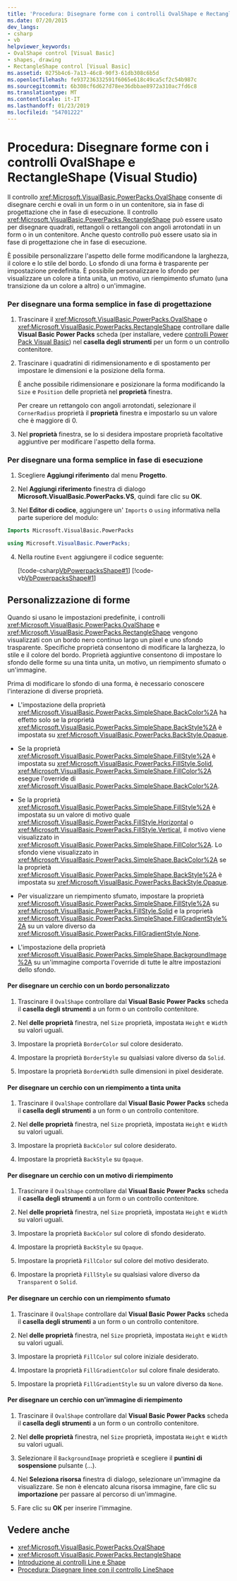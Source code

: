 ```yaml
---
title: 'Procedura: Disegnare forme con i controlli OvalShape e RectangleShape (Visual Studio)'
ms.date: 07/20/2015
dev_langs:
- csharp
- vb
helpviewer_keywords:
- OvalShape control [Visual Basic]
- shapes, drawing
- RectangleShape control [Visual Basic]
ms.assetid: 0275b4c6-7a13-46c8-90f3-61db308c6b5d
ms.openlocfilehash: fe937236332591f6065e618c49ca5cf2c54b987c
ms.sourcegitcommit: 6b308cf6d627d78ee36dbbae8972a310ac7fd6c8
ms.translationtype: MT
ms.contentlocale: it-IT
ms.lasthandoff: 01/23/2019
ms.locfileid: "54701222"
---
```

# <a name="how-to-draw-shapes-with-the-ovalshape-and-rectangleshape-controls-visual-studio"></a>Procedura: Disegnare forme con i controlli OvalShape e RectangleShape (Visual Studio)
Il controllo <xref:Microsoft.VisualBasic.PowerPacks.OvalShape> consente di disegnare cerchi e ovali in un form o in un contenitore, sia in fase di progettazione che in fase di esecuzione. Il controllo <xref:Microsoft.VisualBasic.PowerPacks.RectangleShape> può essere usato per disegnare quadrati, rettangoli o rettangoli con angoli arrotondati in un form o in un contenitore. Anche questo controllo può essere usato sia in fase di progettazione che in fase di esecuzione.  
  
 È possibile personalizzare l'aspetto delle forme modificandone la larghezza, il colore e lo stile del bordo. Lo sfondo di una forma è trasparente per impostazione predefinita. È possibile personalizzare lo sfondo per visualizzare un colore a tinta unita, un motivo, un riempimento sfumato (una transizione da un colore a altro) o un'immagine.  
  
### <a name="to-draw-a-simple-shape-at-design-time"></a>Per disegnare una forma semplice in fase di progettazione  
  
1.  Trascinare il <xref:Microsoft.VisualBasic.PowerPacks.OvalShape> o <xref:Microsoft.VisualBasic.PowerPacks.RectangleShape> controllare dalle **Visual Basic Power Packs** scheda (per installare, vedere [controlli Power Pack Visual Basic](../../../visual-basic/developing-apps/windows-forms/power-packs-controls.md)) nel **casella degli strumenti** per un form o un controllo contenitore.  
  
2.  Trascinare i quadratini di ridimensionamento e di spostamento per impostare le dimensioni e la posizione della forma.  
  
     È anche possibile ridimensionare e posizionare la forma modificando la `Size` e `Position` delle proprietà nel **proprietà** finestra.  
  
     Per creare un rettangolo con angoli arrotondati, selezionare il `CornerRadius` proprietà il **proprietà** finestra e impostarlo su un valore che è maggiore di 0.  
  
3.  Nel **proprietà** finestra, se lo si desidera impostare proprietà facoltative aggiuntive per modificare l'aspetto della forma.  
  
### <a name="to-draw-a-simple-shape-at-run-time"></a>Per disegnare una forma semplice in fase di esecuzione  
  
1.  Scegliere **Aggiungi riferimento** dal menu **Progetto**.  
  
2.  Nel **Aggiungi riferimento** finestra di dialogo **Microsoft.VisualBasic.PowerPacks.VS**, quindi fare clic su **OK**.  
  
3.  Nel **Editor di codice**, aggiungere un' `Imports` o `using` informativa nella parte superiore del modulo:  
  
```vb  
Imports Microsoft.VisualBasic.PowerPacks  
```  
  
```csharp  
using Microsoft.VisualBasic.PowerPacks;  
```  
  
4.  Nella routine `Event` aggiungere il codice seguente:  
  
     [!code-csharp[VbPowerpacksShape#1](../../../visual-basic/developing-apps/windows-forms/codesnippet/CSharp/how-to-draw-shapes-with-the-ovalshape-and-rectangleshape-controls_1.cs)]
     [!code-vb[VbPowerpacksShape#1](../../../visual-basic/developing-apps/windows-forms/codesnippet/VisualBasic/how-to-draw-shapes-with-the-ovalshape-and-rectangleshape-controls_1.vb)]  
  
## <a name="customizing-shapes"></a>Personalizzazione di forme  
 Quando si usano le impostazioni predefinite, i controlli <xref:Microsoft.VisualBasic.PowerPacks.OvalShape> e <xref:Microsoft.VisualBasic.PowerPacks.RectangleShape> vengono visualizzati con un bordo nero continuo largo un pixel e uno sfondo trasparente. Specifiche proprietà consentono di modificare la larghezza, lo stile e il colore del bordo. Proprietà aggiuntive consentono di impostare lo sfondo delle forme su una tinta unita, un motivo, un riempimento sfumato o un'immagine.  
  
 Prima di modificare lo sfondo di una forma, è necessario conoscere l'interazione di diverse proprietà.  
  
-   L'impostazione della proprietà <xref:Microsoft.VisualBasic.PowerPacks.SimpleShape.BackColor%2A> ha effetto solo se la proprietà <xref:Microsoft.VisualBasic.PowerPacks.SimpleShape.BackStyle%2A> è impostata su <xref:Microsoft.VisualBasic.PowerPacks.BackStyle.Opaque>.  
  
-   Se la proprietà <xref:Microsoft.VisualBasic.PowerPacks.SimpleShape.FillStyle%2A> è impostata su <xref:Microsoft.VisualBasic.PowerPacks.FillStyle.Solid>, <xref:Microsoft.VisualBasic.PowerPacks.SimpleShape.FillColor%2A> esegue l'override di <xref:Microsoft.VisualBasic.PowerPacks.SimpleShape.BackColor%2A>.  
  
-   Se la proprietà <xref:Microsoft.VisualBasic.PowerPacks.SimpleShape.FillStyle%2A> è impostata su un valore di motivo quale <xref:Microsoft.VisualBasic.PowerPacks.FillStyle.Horizontal> o <xref:Microsoft.VisualBasic.PowerPacks.FillStyle.Vertical>, il motivo viene visualizzato in <xref:Microsoft.VisualBasic.PowerPacks.SimpleShape.FillColor%2A>. Lo sfondo viene visualizzato in <xref:Microsoft.VisualBasic.PowerPacks.SimpleShape.BackColor%2A> se la proprietà <xref:Microsoft.VisualBasic.PowerPacks.SimpleShape.BackStyle%2A> è impostata su <xref:Microsoft.VisualBasic.PowerPacks.BackStyle.Opaque>.  
  
-   Per visualizzare un riempimento sfumato, impostare la proprietà <xref:Microsoft.VisualBasic.PowerPacks.SimpleShape.FillStyle%2A> su <xref:Microsoft.VisualBasic.PowerPacks.FillStyle.Solid> e la proprietà <xref:Microsoft.VisualBasic.PowerPacks.SimpleShape.FillGradientStyle%2A> su un valore diverso da <xref:Microsoft.VisualBasic.PowerPacks.FillGradientStyle.None>.  
  
-   L'impostazione della proprietà <xref:Microsoft.VisualBasic.PowerPacks.SimpleShape.BackgroundImage%2A> su un'immagine comporta l'override di tutte le altre impostazioni dello sfondo.  
  
#### <a name="to-draw-a-circle-that-has-a-custom-border"></a>Per disegnare un cerchio con un bordo personalizzato  
  
1.  Trascinare il `OvalShape` controllare dal **Visual Basic Power Packs** scheda il **casella degli strumenti** a un form o un controllo contenitore.  
  
2.  Nel **delle proprietà** finestra, nel `Size` proprietà, impostata `Height` e `Width` su valori uguali.  
  
3.  Impostare la proprietà `BorderColor` sul colore desiderato.  
  
4.  Impostare la proprietà `BorderStyle` su qualsiasi valore diverso da `Solid`.  
  
5.  Impostare la proprietà `BorderWidth` sulle dimensioni in pixel desiderate.  
  
#### <a name="to-draw-a-circle-that-has-a-solid-fill"></a>Per disegnare un cerchio con un riempimento a tinta unita  
  
1.  Trascinare il `OvalShape` controllare dal **Visual Basic Power Packs** scheda il **casella degli strumenti** a un form o un controllo contenitore.  
  
2.  Nel **delle proprietà** finestra, nel `Size` proprietà, impostata `Height` e `Width` su valori uguali.  
  
3.  Impostare la proprietà `BackColor` sul colore desiderato.  
  
4.  Impostare la proprietà `BackStyle` su `Opaque`.  
  
#### <a name="to-draw-a-circle-that-has-a-patterned-fill"></a>Per disegnare un cerchio con un motivo di riempimento  
  
1.  Trascinare il `OvalShape` controllare dal **Visual Basic Power Packs** scheda il **casella degli strumenti** a un form o un controllo contenitore.  
  
2.  Nel **delle proprietà** finestra, nel `Size` proprietà, impostata `Height` e `Width` su valori uguali.  
  
3.  Impostare la proprietà `BackColor` sul colore di sfondo desiderato.  
  
4.  Impostare la proprietà `BackStyle` su `Opaque`.  
  
5.  Impostare la proprietà `FillColor` sul colore del motivo desiderato.  
  
6.  Impostare la proprietà `FillStyle` su qualsiasi valore diverso da `Transparent` o `Solid`.  
  
#### <a name="to-draw-a-circle-that-has-a-gradient-fill"></a>Per disegnare un cerchio con un riempimento sfumato  
  
1.  Trascinare il `OvalShape` controllare dal **Visual Basic Power Packs** scheda il **casella degli strumenti** a un form o un controllo contenitore.  
  
2.  Nel **delle proprietà** finestra, nel `Size` proprietà, impostata `Height` e `Width` su valori uguali.  
  
3.  Impostare la proprietà `FillColor` sul colore iniziale desiderato.  
  
4.  Impostare la proprietà `FillGradientColor` sul colore finale desiderato.  
  
5.  Impostare la proprietà `FillGradientStyle` su un valore diverso da `None`.  
  
#### <a name="to-draw-a-circle-that-is-filled-with-an-image"></a>Per disegnare un cerchio con un'immagine di riempimento  
  
1.  Trascinare il `OvalShape` controllare dal **Visual Basic Power Packs** scheda il **casella degli strumenti** a un form o un controllo contenitore.  
  
2.  Nel **delle proprietà** finestra, nel `Size` proprietà, impostata `Height` e `Width` su valori uguali.  
  
3.  Selezionare il `BackgroundImage` proprietà e scegliere il **puntini di sospensione** pulsante (...).  
  
4.  Nel **Seleziona risorsa** finestra di dialogo, selezionare un'immagine da visualizzare. Se non è elencato alcuna risorsa immagine, fare clic su **importazione** per passare al percorso di un'immagine.  
  
5.  Fare clic su **OK** per inserire l'immagine.  
  
## <a name="see-also"></a>Vedere anche
- <xref:Microsoft.VisualBasic.PowerPacks.OvalShape>
- <xref:Microsoft.VisualBasic.PowerPacks.RectangleShape>
- [Introduzione ai controlli Line e Shape](../../../visual-basic/developing-apps/windows-forms/introduction-to-the-line-and-shape-controls-visual-studio.md)
- [Procedura: Disegnare linee con il controllo LineShape](../../../visual-basic/developing-apps/windows-forms/how-to-draw-lines-with-the-lineshape-control-visual-studio.md)
